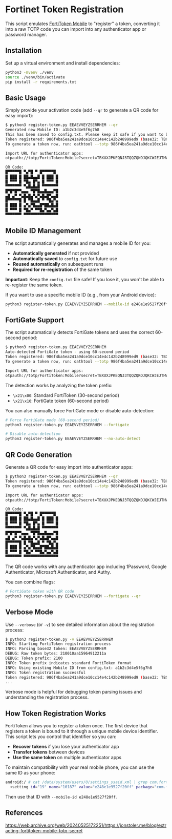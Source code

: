 Fortinet Token Registration
===========================

This script emulates [FortiToken Mobile](https://play.google.com/store/apps/details?id=com.fortinet.android.ftm) to "register" a token, converting it into a raw TOTP code you can import into any authenticator app or password manager.

Installation
------------

Set up a virtual environment and install dependencies:

```sh
python3 -mvenv ./venv
source ./venv/bin/activate
pip install -r requirements.txt
```

Basic Usage
-----------

Simply provide your activation code (add `--qr` to generate a QR code for easy import):

```bash
$ python3 register-token.py EEAEVVEYZSERRHEM --qr
Generated new Mobile ID: a1b2c3d4e5f6g7h8
This has been saved to config.txt. Please keep it safe if you want to be able to re-register your token again.
Token registered: 986f4ba5ea241a9dce10cc14e4c142b248999ed9 (base32: TBXUXJPKEQNJ3TQQZQKOJQKCWJEJTHWZ)
To generate a token now, run: oathtool --totp 986f4ba5ea241a9dce10cc14e4c142b248999ed9

Import URL for authenticator apps:
otpauth://totp/FortiToken:Mobile?secret=TBXUXJPKEQNJ3TQQZQKOJQKCWJEJTHWZ&issuer=FortiToken&period=30

QR Code:
█▀▀▀▀▀█ ▀▄▀█ ▀ █▀▀▀▀▀█
█ ███ █ ██▄█▄▄█ █ ███ █
█ ▀▀▀ █ ▀█▄ █▀▄ █ ▀▀▀ █
▀▀▀▀▀▀▀ ▀▄█▄█▄█ ▀▀▀▀▀▀▀
█▀█▀█▀▀▄▄▄ ▀█▀█▄▄█▄▄▄▀█
▄█ ▄▀ ▀▄█▄█▄▀▄▀▄█▄█▀▄▄█
█▀▀▀▀▀█ █ ▀█▄▄█ ▀ ▀█▄▀▄
█ ███ █ ▄▀▄▀█▄▄█▀██▄█▄█
█ ▀▀▀ █ ▀█▄▀ ▀▀█▄▀▄▄▀▄█
▀▀▀▀▀▀▀ ▀▀▀▀▀▀▀▀▀▀▀▀▀▀▀
```

Mobile ID Management
--------------------

The script automatically generates and manages a mobile ID for you:

- **Automatically generated** if not provided
- **Automatically saved** to `config.txt` for future use
- **Reused automatically** on subsequent runs
- **Required for re-registration** of the same token

**Important**: Keep the `config.txt` file safe! If you lose it, you won't be able to re-register the same token.

If you want to use a specific mobile ID (e.g., from your Android device):

```bash
python3 register-token.py EEAEVVEYZSERRHEM --mobile-id e248e1e9527f20ff
```

FortiGate Support
-----------------

The script automatically detects FortiGate tokens and uses the correct 60-second period:

```bash
$ python3 register-token.py EEAEVVEYZSERRHEM
Auto-detected FortiGate token - using 60-second period
Token registered: 986f4ba5ea241a9dce10cc14e4c142b248999ed9 (base32: TBXUXJPKEQNJ3TQQZQKOJQKCWJEJTHWZ)
To generate a token now, run: oathtool --totp 986f4ba5ea241a9dce10cc14e4c142b248999ed9

Import URL for authenticator apps:
otpauth://totp/FortiToken:Mobile?secret=TBXUXJPKEQNJ3TQQZQKOJQKCWJEJTHWZ&issuer=FortiToken&period=60
```

The detection works by analyzing the token prefix:

- `\x21\x00`: Standard FortiToken (30-second period)
- `\x21\x10`: FortiGate token (60-second period)

You can also manually force FortiGate mode or disable auto-detection:

```bash
# Force FortiGate mode (60-second period)
python3 register-token.py EEAEVVEYZSERRHEM --fortigate

# Disable auto-detection
python3 register-token.py EEAEVVEYZSERRHEM --no-auto-detect
```

QR Code Generation
------------------

Generate a QR code for easy import into authenticator apps:

```bash
$ python3 register-token.py EEAEVVEYZSERRHEM --qr
Token registered: 986f4ba5ea241a9dce10cc14e4c142b248999ed9 (base32: TBXUXJPKEQNJ3TQQZQKOJQKCWJEJTHWZ)
To generate a token now, run: oathtool --totp 986f4ba5ea241a9dce10cc14e4c142b248999ed9

Import URL for authenticator apps:
otpauth://totp/FortiToken:Mobile?secret=TBXUXJPKEQNJ3TQQZQKOJQKCWJEJTHWZ&issuer=FortiToken&period=30

QR Code:
█▀▀▀▀▀█ ▀▄▀█ ▀ █▀▀▀▀▀█
█ ███ █ ██▄█▄▄█ █ ███ █
█ ▀▀▀ █ ▀█▄ █▀▄ █ ▀▀▀ █
▀▀▀▀▀▀▀ ▀▄█▄█▄█ ▀▀▀▀▀▀▀
█▀█▀█▀▀▄▄▄ ▀█▀█▄▄█▄▄▄▀█
▄█ ▄▀ ▀▄█▄█▄▀▄▀▄█▄█▀▄▄█
█▀▀▀▀▀█ █ ▀█▄▄█ ▀ ▀█▄▀▄
█ ███ █ ▄▀▄▀█▄▄█▀██▄█▄█
█ ▀▀▀ █ ▀█▄▀ ▀▀█▄▀▄▄▀▄█
▀▀▀▀▀▀▀ ▀▀▀▀▀▀▀▀▀▀▀▀▀▀▀
```

The QR code works with any authenticator app including 1Password, Google Authenticator, Microsoft Authenticator, and Authy.

You can combine flags:

```bash
# FortiGate token with QR code
python3 register-token.py EEAEVVEYZSERRHEM --fortigate --qr
```

Verbose Mode
------------

Use `--verbose` (or `-v`) to see detailed information about the registration process:

```bash
$ python3 register-token.py -v EEAEVVEYZSERRHEM
INFO: Starting FortiToken registration process
INFO: Parsing base32 token: EEAEVVEYZSERRHEM
DEBUG: Raw token bytes: 210010aa15964912211a
DEBUG: Token prefix: 2100
INFO: Token prefix indicates standard FortiToken format
INFO: Using existing Mobile ID from config.txt: a1b2c3d4e5f6g7h8
INFO: Token registration successful
Token registered: 986f4ba5ea241a9dce10cc14e4c142b248999ed9 (base32: TBXUXJPKEQNJ3TQQZQKOJQKCWJEJTHWZ)
...
```

Verbose mode is helpful for debugging token parsing issues and understanding the registration process.

How Token Registration Works
----------------------------

FortiToken allows you to register a token once. The first device that registers a token is bound to it through a unique mobile device identifier. This script lets you control that identifier so you can:

- **Recover tokens** if you lose your authenticator app
- **Transfer tokens** between devices
- **Use the same token** on multiple authenticator apps

To maintain compatibility with your real mobile phone, you can use the same ID as your phone:

```sh
android:/ # cat /data/system/users/0/settings_ssaid.xml | grep com.fortinet.android.ftm
  <setting id="19" name="10187" value="e248e1e9527f20ff" package="com.fortinet.android.ftm" defaultValue="e248e1e9527f20ff" defaultSysSet="false" tag="null" />
```

Then use that ID with `--mobile-id e248e1e9527f20ff`.

References
----------

<https://web.archive.org/web/20240525172251/https://jonstoler.me/blog/extracting-fortitoken-mobile-totp-secret>

